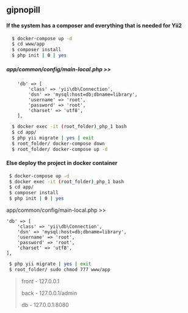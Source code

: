## gipnopill
#### If the system has a composer and everything that is needed for Yii2
 ```sh
   $ docker-compose up -d
   $ cd www/app
   $ composer install
   $ php init | 0 | yes
   ```
##### app/common/config/main-local.php >>

        'db' => [
            'class' => 'yii\db\Connection',
            'dsn' => 'mysql:host=db;dbname=library',
            'username' => 'root',
            'password' => 'root',
            'charset' => 'utf8',
        ],


 ```sh
   $ docker exec -it (root_folder)_php_1 bash
   $ cd app/
   $ php yii migrate | yes | exit
   $ root_folder/ docker-compose down
   $ root_folder/ docker-compose up -d
   ```
#### Else deploy the project in docker container
 ```sh
  $ docker-compose up -d
  $ docker exec -it (root_folder)_php_1 bash
  $ cd app/
  $ composer install
  $ php init | 0 | yes
  ```
app/common/config/main-local.php >>

    'db' => [
        'class' => 'yii\db\Connection',
        'dsn' => 'mysql:host=db;dbname=library',
        'username' => 'root',
        'password' => 'root',
        'charset' => 'utf8',
    ],

 ```sh
  $ php yii migrate | yes | exit
  $ root_folder/ sudo chmod 777 www/app
   ```




> front - 127.0.0.1
>
> back  - 127.0.0.1/admin
>
> db    - 127.0.0.1:8080
